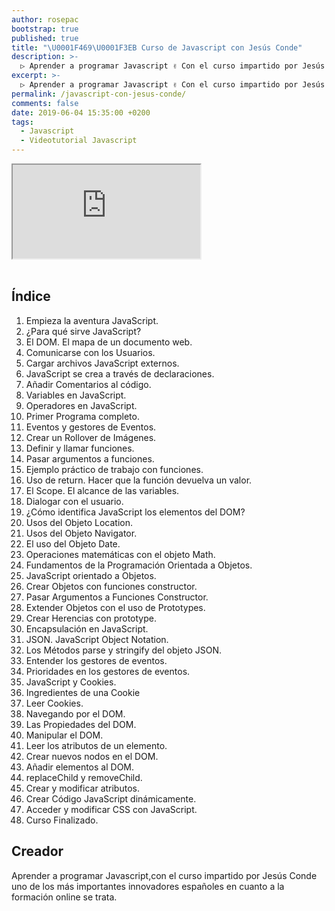 ```yaml
---
author: rosepac
bootstrap: true
published: true
title: "\U0001F469‍\U0001F3EB Curso de Javascript con Jesús Conde"
description: >-
  ▷ Aprender a programar Javascript ✌️ Con el curso impartido por Jesús Conde. Uno de los más importantes innovadores españoles en formación online.
excerpt: >-
  ▷ Aprender a programar Javascript ✌️ Con el curso impartido por Jesús Conde. Uno de los más importantes innovadores españoles en formación online.
permalink: /javascript-con-jesus-conde/
comments: false
date: 2019-06-04 15:35:00 +0200
tags:
  - Javascript
  - Videotutorial Javascript
---
```


<div class="embed-responsive embed-responsive-16by9">
  <iframe class="embed-responsive-item" src="https://www.youtube-nocookie.com/embed/videoseries?list=PLTlBeKQnFKtIU7Ap4jNX513lI1bC9m01X" allowfullscreen></iframe>
</div><br/>

## Índice

1. Empieza la aventura JavaScript.
2. ¿Para qué sirve JavaScript?
3. El DOM. El mapa de un documento web.
4. Comunicarse con los Usuarios.
5. Cargar archivos JavaScript externos.
6. JavaScript se crea a través de declaraciones.
7. Añadir Comentarios al código.
8. Variables en JavaScript.
9. Operadores en JavaScript.
10. Primer Programa completo.
11. Eventos y gestores de Eventos.
12. Crear un Rollover de Imágenes.
13. Definir y llamar funciones.
14. Pasar argumentos a funciones.
15. Ejemplo práctico de trabajo con funciones.
16. Uso de return. Hacer que la función devuelva un valor.
17. El Scope. El alcance de las variables.
18. Dialogar con el usuario.
19. ¿Cómo identifica JavaScript los elementos del DOM?
20. Usos del Objeto Location.
21. Usos del Objeto Navigator.
22. El uso del Objeto Date.
23. Operaciones matemáticas con el objeto Math.
24. Fundamentos de la Programación Orientada a Objetos.
25. JavaScript orientado a Objetos.
26. Crear Objetos con funciones constructor.
27. Pasar Argumentos a Funciones Constructor.
28. Extender Objetos con el uso de Prototypes.
29. Crear Herencias con prototype.
30. Encapsulación en JavaScript.
31. JSON. JavaScript Object Notation.
32. Los Métodos parse y stringify del objeto JSON.
33. Entender los gestores de eventos.
34. Prioridades en los gestores de eventos.
35. JavaScript y Cookies.
36. Ingredientes de una Cookie
37. Leer Cookies.
38. Navegando por el DOM.
39. Las Propiedades del DOM.
40. Manipular el DOM.
41. Leer los atributos de un elemento.
42. Crear nuevos nodos en el DOM.
43. Añadir elementos al DOM.
44. replaceChild y removeChild.
45. Crear y modificar atributos.
46. Crear Código JavaScript dinámicamente.
47. Acceder y modificar CSS con JavaScript.
48. Curso Finalizado.

## Creador

Aprender a programar Javascript,con el curso impartido por Jesús Conde uno de los más importantes innovadores españoles en cuanto a la formación online se trata.